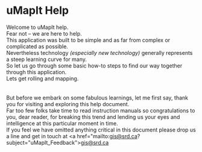 # uMapIt Help

Welcome to uMapIt help.<br> 
Fear not – we are here to help.<br>
This application was built to be simple and as far from complex or complicated as possible.<br>
Nevertheless technology <i>(especially new technology)</i> generally represents a steep learning curve for many.<br>
So let us go through some basic how-to steps to find our way together through this application.<br>
Lets get rolling and mapping.<br><br><br>
But before we embark on some fabulous learnings, let me first say, thank you for visiting and exploring this help document.<br>
Far too few folks take time to read instruction manuals so congratulations to you, dear reader, for breaking this trend and lending us your eyes and intelligence at this particular moment in time.<br>
If you feel we have omitted anything critical in this document please drop us a line and get in touch at <a href="mailto:gis@srd.ca?subject="uMapIt_Feedback">gis@srd.ca</a>
